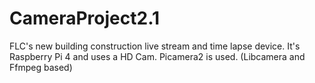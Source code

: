 # CameraProject2.1
FLC's new building construction live stream and time lapse device. It's Raspberry Pi 4 and uses a HD Cam. Picamera2 is used. (Libcamera and Ffmpeg based) 
